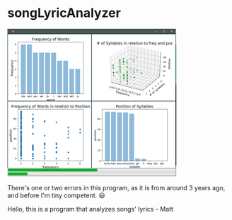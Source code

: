 # songLyricAnalyzer


![song lyrics analyzer Screen Shot](./screenshot.png)


There's one or two errors in this program, as it is from around 3 years ago, and before I'm tiny competent. :smiley:



Hello, this is a program that analyzes songs' lyrics - Matt 

